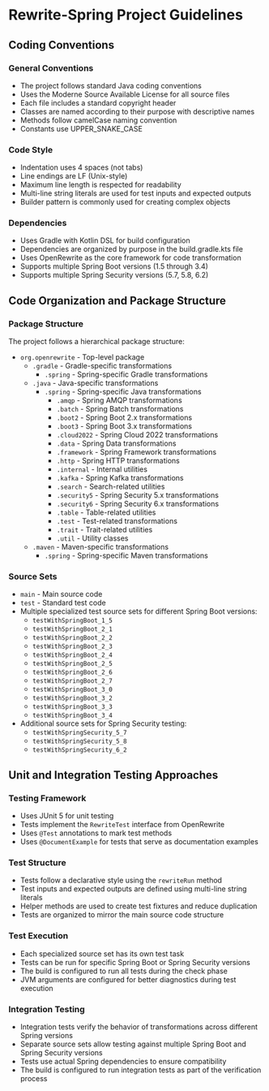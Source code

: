 # Rewrite-Spring Project Guidelines

## Coding Conventions

### General Conventions
- The project follows standard Java coding conventions
- Uses the Moderne Source Available License for all source files
- Each file includes a standard copyright header
- Classes are named according to their purpose with descriptive names
- Methods follow camelCase naming convention
- Constants use UPPER_SNAKE_CASE

### Code Style
- Indentation uses 4 spaces (not tabs)
- Line endings are LF (Unix-style)
- Maximum line length is respected for readability
- Multi-line string literals are used for test inputs and expected outputs
- Builder pattern is commonly used for creating complex objects

### Dependencies
- Uses Gradle with Kotlin DSL for build configuration
- Dependencies are organized by purpose in the build.gradle.kts file
- Uses OpenRewrite as the core framework for code transformation
- Supports multiple Spring Boot versions (1.5 through 3.4)
- Supports multiple Spring Security versions (5.7, 5.8, 6.2)

## Code Organization and Package Structure

### Package Structure
The project follows a hierarchical package structure:

- `org.openrewrite` - Top-level package
  - `.gradle` - Gradle-specific transformations
    - `.spring` - Spring-specific Gradle transformations
  - `.java` - Java-specific transformations
    - `.spring` - Spring-specific Java transformations
      - `.amqp` - Spring AMQP transformations
      - `.batch` - Spring Batch transformations
      - `.boot2` - Spring Boot 2.x transformations
      - `.boot3` - Spring Boot 3.x transformations
      - `.cloud2022` - Spring Cloud 2022 transformations
      - `.data` - Spring Data transformations
      - `.framework` - Spring Framework transformations
      - `.http` - Spring HTTP transformations
      - `.internal` - Internal utilities
      - `.kafka` - Spring Kafka transformations
      - `.search` - Search-related utilities
      - `.security5` - Spring Security 5.x transformations
      - `.security6` - Spring Security 6.x transformations
      - `.table` - Table-related utilities
      - `.test` - Test-related transformations
      - `.trait` - Trait-related utilities
      - `.util` - Utility classes
  - `.maven` - Maven-specific transformations
    - `.spring` - Spring-specific Maven transformations

### Source Sets
- `main` - Main source code
- `test` - Standard test code
- Multiple specialized test source sets for different Spring Boot versions:
  - `testWithSpringBoot_1_5`
  - `testWithSpringBoot_2_1`
  - `testWithSpringBoot_2_2`
  - `testWithSpringBoot_2_3`
  - `testWithSpringBoot_2_4`
  - `testWithSpringBoot_2_5`
  - `testWithSpringBoot_2_6`
  - `testWithSpringBoot_2_7`
  - `testWithSpringBoot_3_0`
  - `testWithSpringBoot_3_2`
  - `testWithSpringBoot_3_3`
  - `testWithSpringBoot_3_4`
- Additional source sets for Spring Security testing:
  - `testWithSpringSecurity_5_7`
  - `testWithSpringSecurity_5_8`
  - `testWithSpringSecurity_6_2`

## Unit and Integration Testing Approaches

### Testing Framework
- Uses JUnit 5 for unit testing
- Tests implement the `RewriteTest` interface from OpenRewrite
- Uses `@Test` annotations to mark test methods
- Uses `@DocumentExample` for tests that serve as documentation examples

### Test Structure
- Tests follow a declarative style using the `rewriteRun` method
- Test inputs and expected outputs are defined using multi-line string literals
- Helper methods are used to create test fixtures and reduce duplication
- Tests are organized to mirror the main source code structure

### Test Execution
- Each specialized source set has its own test task
- Tests can be run for specific Spring Boot or Spring Security versions
- The build is configured to run all tests during the check phase
- JVM arguments are configured for better diagnostics during test execution

### Integration Testing
- Integration tests verify the behavior of transformations across different Spring versions
- Separate source sets allow testing against multiple Spring Boot and Spring Security versions
- Tests use actual Spring dependencies to ensure compatibility
- The build is configured to run integration tests as part of the verification process